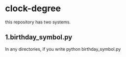 # clock-degree

this repository has two systems.

## 1.birthday_symbol.py
In any directories, if you write
python birthday_symbol.py
